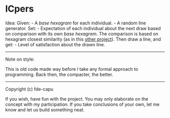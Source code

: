 ICpers
===

Idea:
	Given:
		- A _base hexagram_ for each individual.
		- A random line generator.
	Set:
		- Expectation of each individual about the next draw based on comparison with its own _base hexagram_.
			The comparison is based on hexagram closest similarity (as in this [other project](https://github.com/fde-capu/ICR)).
	Then draw a line, and get:
		- Level of satisfaction about the drawn line.

---

Note on style:

This is old code made way before I take any formal approach to programming. Back then, the compacter, the better.

---

Copyright (c) fde-capu

If you wish, have fun with the project. You may only elaborate on the concept with my participation. If you take conclusions of your own, let me know and let us build something neat.
